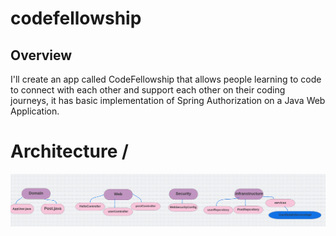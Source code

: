 # codefellowship
## Overview
 I'll create an app called CodeFellowship that allows people learning to code to connect with each other and support each other on their coding journeys, it has basic implementation of Spring Authorization on a Java Web Application.

# Architecture /
![img](web1.png)
